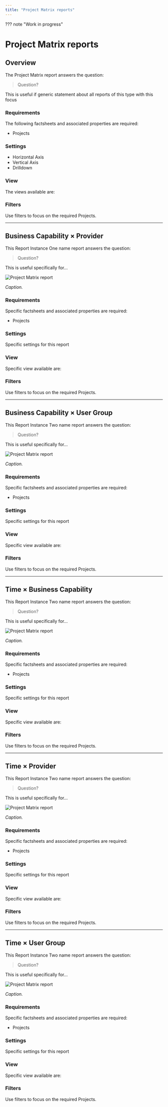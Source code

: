 ```yaml
---
title: "Project Matrix reports"
---
```


??? note "Work in progress"

# Project Matrix reports

## Overview

The Project Matrix report answers the question:

>Question?

This is useful if generic statement about all reports of this type with this focus

<!--
![Placeholder](https://dummyimage.com/800x450/eee/aaa)  

*Caption.*
-->

### Requirements

The following factsheets and associated properties are required:

- Projects


### Settings

- Horizontal Axis
- Vertical Axis
- Drilldown

### View

The views available are: 

### Filters

Use filters to focus on the required Projects.


--- 

## Business Capability × Provider

This Report Instance One name report answers the question:

>Question?

This is useful specifically for... 

![Project Matrix report](/assets/images/project-matrix-bc-provider.png)  

*Caption.*

### Requirements

Specific factsheets and associated properties are required:

- Projects

### Settings

Specific settings for this report 

### View

Specific view available are: 

### Filters

Use filters to focus on the required Projects.

--- 

## Business Capability × User Group

This Report Instance Two name report answers the question:

>Question?

This is useful specifically for... 

![Project Matrix report](/assets/images/project-matrix-bc-ug.png)  

*Caption.*

### Requirements

Specific factsheets and associated properties are required:

- Projects

### Settings

Specific settings for this report 

### View

Specific view available are: 

### Filters

Use filters to focus on the required Projects.

--- 

## Time × Business Capability

This Report Instance Two name report answers the question:

>Question?

This is useful specifically for... 

![Project Matrix report](/assets/images/project-matrix-time-bc.png)  

*Caption.*

### Requirements

Specific factsheets and associated properties are required:

- Projects

### Settings

Specific settings for this report 

### View

Specific view available are: 

### Filters

Use filters to focus on the required Projects.


--- 

## Time × Provider

This Report Instance Two name report answers the question:

>Question?

This is useful specifically for... 

![Project Matrix report](/assets/images/project-matrix-time-provider.png)  

*Caption.*

### Requirements

Specific factsheets and associated properties are required:

- Projects

### Settings

Specific settings for this report 

### View

Specific view available are: 

### Filters

Use filters to focus on the required Projects.



--- 

## Time × User Group

This Report Instance Two name report answers the question:

>Question?

This is useful specifically for... 

![Project Matrix report](/assets/images/project-matrix-time-ug.png)  

*Caption.*

### Requirements

Specific factsheets and associated properties are required:

- Projects

### Settings

Specific settings for this report 

### View

Specific view available are: 

### Filters

Use filters to focus on the required Projects.
